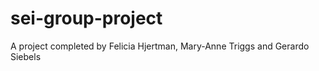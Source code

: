 # sei-group-project

A project completed by Felicia Hjertman, Mary-Anne Triggs and 
Gerardo Siebels
